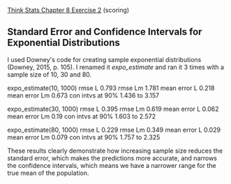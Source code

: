 [Think Stats Chapter 8 Exercise 2](http://greenteapress.com/thinkstats2/html/thinkstats2009.html#toc77) (scoring)

## Standard Error and Confidence Intervals for Exponential Distributions

I used Downey's code for creating sample exponential distributions (Downey,
2015, p. 105). I renamed it _expo_estimate_ and ran it 3 times with a sample
size of 10, 30 and 80.

expo_estimate(10, 1000)
rmse L 0.793
rmse Lm 1.781
mean error L 0.218
mean error Lm 0.673
con intvs at 90% 1.436 to 3.157

expo_estimate(30, 1000)
rmse L 0.395
rmse Lm 0.619
mean error L 0.062
mean error Lm 0.19
con intvs at 90% 1.603 to 2.572

expo_estimate(80, 1000)
rmse L 0.229
rmse Lm 0.349
mean error L 0.029
mean error Lm 0.079
con intvs at 90% 1.757 to 2.325

These results clearly demonstrate how increasing sample size reduces the
standard error, which makes the predictions more accurate, and narrows the
confidence intervals, which means we have a narrower range for the true mean
of the population. 
